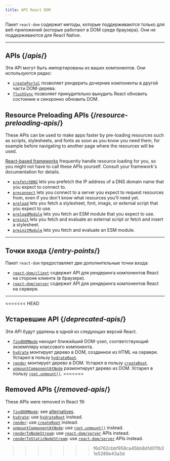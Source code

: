```yaml
---
title: API React DOM
---
```


<Intro>

Пакет `react-dom` содержит методы, которые поддерживаются только для веб-приложений (которые работают в DOM среде браузера). Они не поддерживаются для React Native.

</Intro>

---

## APIs {/*apis*/}

Эти API могут быть импортированы из ваших компонентов. Они используются редко:

* [`createPortal`](/reference/react-dom/createPortal) позволяет рендерить дочерние компоненты в другой части DOM-дерева.
* [`flushSync`](/reference/react-dom/flushSync) позволяет принудительно вынудить React обновить состояние и синхронно обновить DOM.

## Resource Preloading APIs {/*resource-preloading-apis*/}

These APIs can be used to make apps faster by pre-loading resources such as scripts, stylesheets, and fonts as soon as you know you need them, for example before navigating to another page where the resources will be used.

[React-based frameworks](/learn/start-a-new-react-project) frequently handle resource loading for you, so you might not have to call these APIs yourself. Consult your framework's documentation for details.

* [`prefetchDNS`](/reference/react-dom/prefetchDNS) lets you prefetch the IP address of a DNS domain name that you expect to connect to.
* [`preconnect`](/reference/react-dom/preconnect) lets you connect to a server you expect to request resources from, even if you don't know what resources you'll need yet.
* [`preload`](/reference/react-dom/preload) lets you fetch a stylesheet, font, image, or external script that you expect to use.
* [`preloadModule`](/reference/react-dom/preloadModule) lets you fetch an ESM module that you expect to use.
* [`preinit`](/reference/react-dom/preinit) lets you fetch and evaluate an external script or fetch and insert a stylesheet.
* [`preinitModule`](/reference/react-dom/preinitModule) lets you fetch and evaluate an ESM module.

---

## Точки входа {/*entry-points*/}

Пакет `react-dom` предоставляет две дополнительные точки входа:

* [`react-dom/client`](/reference/react-dom/client) содержит API для рендеринга компонентов React на стороне клиента (в браузере).
* [`react-dom/server`](/reference/react-dom/server) содержит API для рендеринга компонентов React на сервере.

---

<<<<<<< HEAD
## Устаревшие API {/*deprecated-apis*/}

<Deprecated>

Эти API будут удалены в одной из следующих версий React.

</Deprecated>

* [`findDOMNode`](/reference/react-dom/findDOMNode) находит ближайший DOM-узел, соответствующий экземпляру классового компонента.
* [`hydrate`](/reference/react-dom/hydrate) монтирует дерево в DOM, созданное из HTML на сервере. Устарел в пользу [`hydrateRoot`](/reference/react-dom/client/hydrateRoot).
* [`render`](/reference/react-dom/render) монтирует дерево в DOM. Устарел в пользу [`createRoot`](/reference/react-dom/client/createRoot).
* [`unmountComponentAtNode`](/reference/react-dom/unmountComponentAtNode) размонтирует дерево из DOM. Устарел в пользу [`root.unmount()`](/reference/react-dom/client/createRoot#root-unmount).
=======
## Removed APIs {/*removed-apis*/}

These APIs were removed in React 19:

* [`findDOMNode`](https://18.react.dev/reference/react-dom/findDOMNode): see [alternatives](https://18.react.dev/reference/react-dom/findDOMNode#alternatives).
* [`hydrate`](https://18.react.dev/reference/react-dom/hydrate): use [`hydrateRoot`](/reference/react-dom/client/hydrateRoot) instead.
* [`render`](https://18.react.dev/reference/react-dom/render): use [`createRoot`](/reference/react-dom/client/createRoot) instead.
* [`unmountComponentAtNode`](/reference/react-dom/unmountComponentAtNode): use [`root.unmount()`](/reference/react-dom/client/createRoot#root-unmount) instead.
* [`renderToNodeStream`](https://18.react.dev/reference/react-dom/server/renderToNodeStream): use [`react-dom/server`](/reference/react-dom/server) APIs instead.
* [`renderToStaticNodeStream`](https://18.react.dev/reference/react-dom/server/renderToStaticNodeStream): use [`react-dom/server`](/reference/react-dom/server) APIs instead.
>>>>>>> f6d762cbbf958ca45bb8d1d011b31e5289e43a3d
